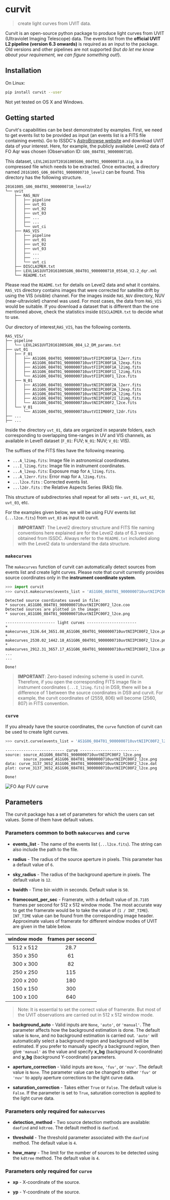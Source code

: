 # **curvit**
> create light curves from UVIT data.

Curvit is an open-source python package to produce light curves from UVIT (Ultraviolet Imaging Telescope) data.  The events list from the **official UVIT L2 pipeline (version 6.3 onwards)** is required as an input to the package.  Old versions and other pipelines are not supported (*but do let me know about your requirement, we can figure something out!*). 

## Installation
On Linux:
```sh
pip install curvit --user
```
Not yet tested on OS X and Windows. 

## Getting started

Curvit's capabilities can be best demonstrated by examples. First, we need to get events list to be provided as input (an events list is a FITS file containing events). Go to ISSDC's [AstroBrowse website](https://astrobrowse.issdc.gov.in/astro_archive/archive/Home.jsp) and download UVIT data of your interest. Here, for example, the publicly available Level2 data of FO Aqr was chosen (Observation ID: `G06_084T01_9000000710`). 

This dataset, `LEVL2AS1UVT20161005G06_084T01_9000000710.zip`, is a compressed file which needs to be extracted. Once extracted, a directory named `20161005_G06_084T01_9000000710_level2` can be found. This directory has the following structure. 

```
20161005_G06_084T01_9000000710_level2/
└── uvit
    ├── RAS_NUV
    │   ├── pipeline
    │   ├── uvt_01
    │   ├── uvt_02
    │   ├── uvt_03
    │   ├── ...
    │   ├── ...
    │   └── uvt_ci
    ├── RAS_VIS
    │   ├── pipeline
    │   ├── uvt_01
    │   ├── uvt_02
    │   ├── uvt_03
    │   ├── ...
    │   ├── ...
    │   └── uvt_ci
    ├── DISCLAIMER.txt
    ├── LEVL1AS1UVT20161005G06_084T01_9000000710_05546_V2.2_dqr.xml
    └── README.txt
```
Please read the `README.txt` for details on Level2 data and what it contains. `RAS_VIS` directory contains images that were corrected for satellite drift by using the VIS (visible) channel. For the images inside `RAS_NUV` directory, NUV (near-ultraviolet) channel was used. For most cases, the data from `RAS_VIS` would be suitable. If you download a dataset that is different than the one mentioned above, check the statistics inside `DISCLAIMER.txt` to decide what to use. 

Our directory of interest,`RAS_VIS`, has the following contents. 
```
RAS_VIS/
├── pipeline
│   └── LEVL2AS1UVT20161005G06_084_L2_DM_params.txt
├── uvt_01
│   ├── F_01
│   │   ├── AS1G06_084T01_9000000710uvtFIIPC00F1A_l2err.fits
│   │   ├── AS1G06_084T01_9000000710uvtFIIPC00F1A_l2exp.fits
│   │   ├── AS1G06_084T01_9000000710uvtFIIPC00F1A_l2img.fits
│   │   ├── AS1G06_084T01_9000000710uvtFIIPC00F1I_l2img.fits
│   │   └── AS1G06_084T01_9000000710uvtFIIPC00F1_l2ce.fits
│   ├── N_01
│   │   ├── AS1G06_084T01_9000000710uvtNIIPC00F2A_l2err.fits
│   │   ├── AS1G06_084T01_9000000710uvtNIIPC00F2A_l2exp.fits
│   │   ├── AS1G06_084T01_9000000710uvtNIIPC00F2A_l2img.fits
│   │   ├── AS1G06_084T01_9000000710uvtNIIPC00F2I_l2img.fits
│   │   └── AS1G06_084T01_9000000710uvtNIIPC00F2_l2ce.fits
│   └── V_01
│       └── AS1G06_084T01_9000000710uvtVIIIM00F2_l2dr.fits
├── ...
├── ...
```

<!--- `pipeline` contains the parameter file for UVIT L2 pipeline (UL2P) used to generate the science data products inside `RAS_VIS`.  -->

Inside the directory `uvt_01`, data are organized in separate folders, each corresponding to overlapping time-ranges in UV and VIS channels, as available in Level1 dataset (`F_01`: FUV; `N_01`: NUV; `V_01`: VIS). 

The suffixes of the FITS files have the following meaning. 

* `...A_l2img.fits`: Image file in astronomical coordinates.
* `...I_l2img.fits`: Image file in instrument coordinates.
* `...A_l2exp.fits`: Exposure map for `A_l2img.fits`.
* `...A_l2err.fits`: Error map for `A_l2img.fits`.
* `...l2ce.fits` : Corrected events list.
* `...l2dr.fits` : the Relative Aspects Series (RAS) file. 

This structure of subdirectories shall repeat for all sets - `uvt_01`, `uvt_02`, `uvt_03`, etc.

For the examples given below, we will be using FUV events list (`...l2ce.fits`) from `uvt_03` as input to curvit.

> **IMPORTANT**: The Level2 directory structure and FITS file naming conventions here explained are for the Level2 data of 6.3 version obtained from ISSDC. Always refer to the `README.txt` included along with the Level2 data to understand the data structure.

### `makecurves`

The `makecurves` function of curvit can automatically detect sources from events list and create light curves. Please note that curvit currently provides source coordinates only in the **instrument coordinate system**. 

``` python
>>> import curvit
>>> curvit.makecurves(events_list = 'AS1G06_084T01_9000000710uvtNIIPC00F2_l2ce.fits.gz', threshold = 5)
```
```
Detected source coordinates saved in file:
* sources_AS1G06_084T01_9000000710uvtNIIPC00F2_l2ce.coo
Detected sources are plotted in the image:
* sources_AS1G06_084T01_9000000710uvtNIIPC00F2_l2ce.png

---------------------- light curves ----------------------
* makecurves_3136.64_3651.08_AS1G06_084T01_9000000710uvtNIIPC00F2_l2ce.png
* makecurves_2530.02_1442.18_AS1G06_084T01_9000000710uvtNIIPC00F2_l2ce.png
* makecurves_2912.31_3657.17_AS1G06_084T01_9000000710uvtNIIPC00F2_l2ce.png
...
...

Done!
```

> **IMPORTANT**: Zero-based indexing scheme is used in curvit. Therefore, if you open the corresponding FITS image file in instrument coordinates (`...I_l2img.fits`) in DS9, there will be a difference of 1 between the source coordinates in DS9 and curvit. For example, the curvit coordinates of (2559, 806) will become (2560, 807) in FITS convention. 

### `curve`

If you already have the source coordinates, the `curve` function of curvit can be used to create light curves.

``` python
>>> curvit.curve(events_list = 'AS1G06_084T01_9000000710uvtNIIPC00F2_l2ce.fits.gz', xp = 3137, yp = 3652)
```
```  
-------------------------- curve --------------------------
source: source_AS1G06_084T01_9000000710uvtNIIPC00F2_l2ce.png
        source_zoomed_AS1G06_084T01_9000000710uvtNIIPC00F2_l2ce.png
data: curve_3137_3652_AS1G06_084T01_9000000710uvtNIIPC00F2_l2ce.dat
plot: curve_3137_3652_AS1G06_084T01_9000000710uvtNIIPC00F2_l2ce.png

Done!
```
![FO Aqr FUV curve](https://i.imgur.com/kKYReoW.png)

## Parameters
The curvit package has a set of parameters for which the users can set values. Some of them have default values. 

### Parameters common to both `makecurves` and `curve`

* **events_list** - The name of the events list (`...l2ce.fits`). The string can also include the path to the file.

* **radius** - The radius of the source aperture in pixels. This parameter has a default value of `6`.

* **sky_radius** - The radius of the background aperture in pixels. The default value is `12`. 

* **bwidth** - Time bin width in seconds. Default value is `50`. 

* **framecount_per_sec** - Framerate, with a default value of `28.7185` frames per second for 512 x 512 window mode. The most accurate way to get the framerate would be to take the value of (`1 / INT_TIME`). `INT_TIME` value can be found from the corresponding image header. Approximate values of framerate for different window modes of UVIT are given in the table below.

| window mode | frames per second |
| :---: | :---: |
| 512 x 512 | 28.7 |
| 350 x 350 | 61   |
| 300 x 300 | 82   |
| 250 x 250 | 115  |
| 200 x 200 | 180  |
| 150 x 150 | 300  |
| 100 x 100 | 640  |

> Note: It is essential to set the correct value of framerate. But most of the UVIT observations are carried out in 512 x 512 window mode. 

* **background_auto** - Valid inputs are `None`, `'auto'`, or `'manual'`. The parameter affects how the background estimation is done. The default value is `None`, and no background estimation is carried out. `'auto'` will automatically select a background region and background will be estimated. If you prefer to manually specify a background region, then give `'manual'` as the value and specify **x_bg** (background X-coordinate) and **y_bg** (background Y-coordinate) parameters. 

* **aperture_correction** - Valid inputs are `None`, `'fuv'`, or `'nuv'`. The default value is `None`. The parameter value can be changed to either `'fuv'` or `'nuv'` to apply aperture corrections to the light curve data. 

* **saturation_correction** - Takes either `True` or `False`. The default value is `False`. If the parameter is set to `True`, saturation correction is applied to the light curve data. 


### Parameters only required for `makecurves`

* **detection_method** - Two source detection methods are available: `daofind` and `kdtree`. The default method is `daofind`. 

* **threshold** - The threshold parameter associated with the `daofind` method. The default value is `4`.

* **how_many** - The limit for the number of sources to be detected using the `kdtree` method. The default value is `4`.

### Parameters only required for `curve`

* **xp** - X-coordinate of the source.

* **yp** - Y-coordinate of the source.


